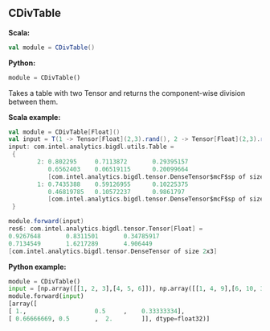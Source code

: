 ## CDivTable ##

**Scala:**
```scala
val module = CDivTable()
```
**Python:**
```python
module = CDivTable()
```

Takes a table with two Tensor and returns the component-wise division between them.

**Scala example:**
```scala
val module = CDivTable[Float]()
val input = T(1 -> Tensor[Float](2,3).rand(), 2 -> Tensor[Float](2,3).rand())
input: com.intel.analytics.bigdl.utils.Table =
 {
        2: 0.802295     0.7113872       0.29395157
           0.6562403    0.06519115      0.20099664
           [com.intel.analytics.bigdl.tensor.DenseTensor$mcF$sp of size 2x3]
        1: 0.7435388    0.59126955      0.10225375
           0.46819785   0.10572237      0.9861797
           [com.intel.analytics.bigdl.tensor.DenseTensor$mcF$sp of size 2x3]
 }

module.forward(input)
res6: com.intel.analytics.bigdl.tensor.Tensor[Float] =
0.9267648       0.8311501       0.34785917
0.7134549       1.6217289       4.906449
[com.intel.analytics.bigdl.tensor.DenseTensor of size 2x3]
```

**Python example:**
```python
module = CDivTable()
input = [np.array([[1, 2, 3],[4, 5, 6]]), np.array([[1, 4, 9],[6, 10, 3]])]
module.forward(input)
[array([
[ 1.,                   0.5     ,    0.33333334],
[ 0.66666669, 0.5       ,  2.        ]], dtype=float32)]
```
